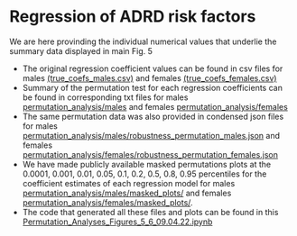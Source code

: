 # Regression of ADRD risk factors 

We are here provinding the individual numerical values that underlie the summary data displayed in main Fig. 5 

* The original regression coefficient values can be found in csv files for males [(true_coefs_males.csv)](https://github.com/dblabs-mcgill-mila/HCDMNCOV_AD/blob/master/fig_5/true_coefs_males.csv) and females [(true_coefs_females.csv)](https://github.com/dblabs-mcgill-mila/HCDMNCOV_AD/blob/master/fig_5/true_coefs_females.csv)
* Summary of the permutation test for each regression coefficients can be found in corresponding txt files for males [permutation_analysis/males](https://github.com/dblabs-mcgill-mila/HCDMNCOV_AD/tree/master/fig_5/permutation_analysis/males) and females [permutation_analysis/females](https://github.com/dblabs-mcgill-mila/HCDMNCOV_AD/tree/master/fig_5/permutation_analysis/females) 
* The same permutation data was also provided in condensed json files for males [permutation_analysis/males/robustness_permutation_males.json](https://github.com/dblabs-mcgill-mila/HCDMNCOV_AD/blob/master/fig_5/permutation_analysis/males/robustness_permutation_males.json) and females [permutation_analysis/females/robustness_permutation_females.json](https://github.com/dblabs-mcgill-mila/HCDMNCOV_AD/blob/master/fig_5/permutation_analysis/females/robustness_permutation_females.json)
* We have made publicly available masked permutations plots at the 0.0001, 0.001, 0.01, 0.05, 0.1, 0.2, 0.5, 0.8, 0.95 percentiles for the coefficient estimates of each regression model for males [permutation_analysis/males/masked_plots/](https://github.com/dblabs-mcgill-mila/HCDMNCOV_AD/tree/master/fig_5/permutation_analysis/males/masked_plots) and females [permutation_analysis/females/masked_plots/](https://github.com/dblabs-mcgill-mila/HCDMNCOV_AD/tree/master/fig_5/permutation_analysis/females/masked_plots).
* The code that generated all these files and plots can be found in this [Permutation_Analyses_Figures_5_6_09.04.22.ipynb](https://github.com/dblabs-mcgill-mila/HCDMNCOV_AD/blob/master/Permutation_Analyses_Figures_5_6_09.04.22.ipynb)
